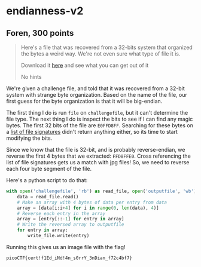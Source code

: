 # endianness-v2

## Foren, 300 points

> Here's a file that was recovered from a 32-bits system that organized the bytes a weird way. We're not even sure what type of file it is.
>
> Download it [here](https://artifacts.picoctf.net/c_titan/37/challengefile) and see what you can get out of it
>
> No hints

We're given a challenge file, and told that it was recovered from a 32-bit
system with strange byte organization. Based on the name of the file, our first
guess for the byte organization is that it will be big-endian.

The first thing I do is run `file` on `challengefile`, but it can't determine
the file type. The next thing I do is inspect the bits to see if I can find any magic bytes. The first 32 bits of the file are `E0FFD8FF`. Searching for these bytes on a [list of file signatures](https://en.wikipedia.org/wiki/List_of_file_signatures) didn't return anything either, so its time to start modifying the bits.

Since we know that the file is 32-bit, and is probably reverse-endian, we reverse the first 4 bytes that we extracted: `FFD8FFE0`. Cross referencing the list of file signatures gets us a match with jpg files! So, we need to reverse each four byte segment of the file.

Here's a python script to do that:

```python
with open('challengefile', 'rb') as read_file, open('outputfile', 'wb') # Read from challengefile, write to output file
    data = read_file.read()
    # Make an array with 4 bytes of data per entry from data
    array = [data[i:i+4] for i in range(0, len(data), 4)]
    # Reverse each entry in the array
    array = [entry[::-1] for entry in array]
    # Write the reversed array to outputfile
    for entry in array:
        write_file.write(entry)
```

Running this gives us an image file with the flag!

`picoCTF{cert!f1Ed_iNd!4n_s0rrY_3nDian_f72c4bf7}`
